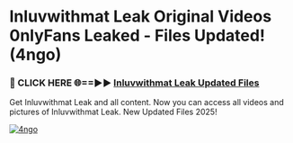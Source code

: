 # Inluvwithmat Leak Original Videos 0nlyFans Leaked - Files Updated! (4ngo)

<h3>🔴 CLICK HERE 🌐==►► <a href="https://tinyurl.com/3hn5wdd3" rel="nofollow">Inluvwithmat Leak Updated Files</a></h3>

Get Inluvwithmat Leak and all content. Now you can access all videos and pictures of Inluvwithmat Leak. New Updated Files 2025!

[![4ngo](https://i.imgur.com/4HnBqBT.gif)](https://tinyurl.com/3hn5wdd3)
